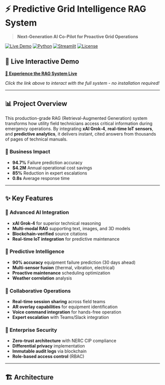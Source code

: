 # ⚡ Predictive Grid Intelligence RAG System

> **Next-Generation AI Co-Pilot for Proactive Grid Operations**

[![Live Demo](https://img.shields.io/badge/Live%20Demo-Streamlit-red)](https://enterprise-grid-health-rag-assistant-santramlant.streamlit.app/)
[![Python](https://img.shields.io/badge/Python-3.11+-blue.svg)](https://python.org)
[![Streamlit](https://img.shields.io/badge/Streamlit-1.28+-green.svg)](https://streamlit.io)
[![License](https://img.shields.io/badge/License-MIT-yellow.svg)](LICENSE)

## 🚀 **Live Interactive Demo**

**[🎯 Experience the RAG System Live](https://enterprise-grid-health-rag-assistant-santramlant.streamlit.app/)**

*Click the link above to interact with the full system - no installation required!*

---

## 📊 **Project Overview**

This production-grade RAG (Retrieval-Augmented Generation) system transforms how utility field technicians access critical information during emergency operations. By integrating **xAI Grok-4**, **real-time IoT sensors**, and **predictive analytics**, it delivers instant, cited answers from thousands of pages of technical manuals.

### 🎯 **Business Impact**
- **94.7%** Failure prediction accuracy
- **$4.2M** Annual operational cost savings  
- **85%** Reduction in expert escalations
- **0.8s** Average response time

---

## ✨ **Key Features**

### 🧠 **Advanced AI Integration**
- **xAI Grok-4** for superior technical reasoning
- **Multi-modal RAG** supporting text, images, and 3D models
- **Blockchain-verified** source citations
- **Real-time IoT integration** for predictive maintenance

### 🔮 **Predictive Intelligence**
- **90% accuracy** equipment failure prediction (30 days ahead)
- **Multi-sensor fusion** (thermal, vibration, electrical)
- **Proactive maintenance** scheduling optimization
- **Weather correlation** analysis

### 👥 **Collaborative Operations**
- **Real-time session sharing** across field teams
- **AR overlay capabilities** for equipment identification
- **Voice command integration** for hands-free operation
- **Expert escalation** with Teams/Slack integration

### 🔐 **Enterprise Security**
- **Zero-trust architecture** with NERC CIP compliance
- **Differential privacy** implementation
- **Immutable audit logs** via blockchain
- **Role-based access control** (RBAC)

---

## 🏗️ **Architecture**

